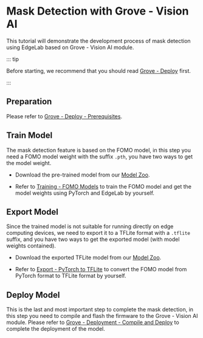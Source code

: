 # Mask Detection with Grove - Vision AI

This tutorial will demonstrate the development process of mask detection using EdgeLab based on Grove - Vision AI module.

::: tip

Before starting, we recommend that you should read [Grove - Deploy](./deploy.md) first.

:::


## Preparation

Please refer to [Grove - Deploy - Prerequisites](./deploy.md#prerequisites).


## Train Model

The mask detection feature is based on the FOMO model, in this step you need a FOMO model weight with the suffix `.pth`, you have two ways to get the model weight.

- Download the pre-trained model from our [Model Zoo](https://github.com/Seeed-Studio/EdgeLab/releases).

- Refer to [Training - FOMO Models](../../tutorials/training/fomo.md) to train the FOMO model and get the model weights using PyTorch and EdgeLab by yourself.


## Export Model

Since the trained model is not suitable for running directly on edge computing devices, we need to export it to a TFLite format with a `.tflite` suffix, and you have two ways to get the exported model (with model weights contained).

- Download the exported TFLite model from our [Model Zoo](https://github.com/Seeed-Studio/EdgeLab/releases).

- Refer to [Export - PyTorch to TFLite](../../tutorials/export/pytorch_2_tflite.md) to convert the FOMO model from PyTorch format to TFLite format by yourself.


## Deploy Model

This is the last and most important step to complete the mask detection, in this step you need to compile and flash the firmware to the Grove - Vision AI module. Please refer to [Grove - Deployment - Compile and Deploy](./deploy.md#compile-and-deploy) to complete the deployment of the model.
